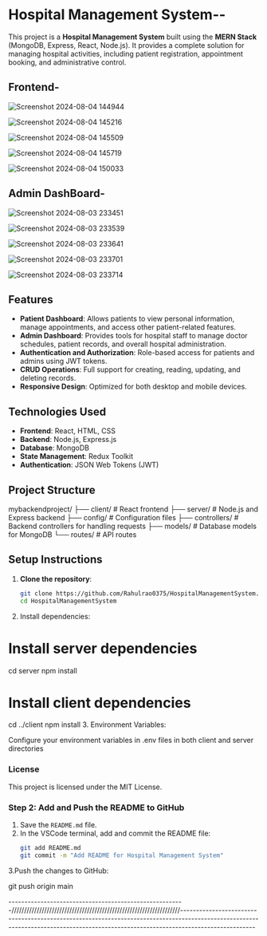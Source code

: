 
# Hospital Management System--


This project is a **Hospital Management System** built using the **MERN Stack** (MongoDB, Express, React, Node.js). It provides a complete solution for managing hospital activities, including patient registration, appointment booking, and administrative control.


## Frontend-

![Screenshot 2024-08-04 144944](https://github.com/user-attachments/assets/47d317c9-f769-4b68-90b5-4e6043d37b77)

![Screenshot 2024-08-04 145216](https://github.com/user-attachments/assets/dfffcc0f-3b35-42ff-ae27-3c04f0df0b9d)

![Screenshot 2024-08-04 145509](https://github.com/user-attachments/assets/8ad4d7d7-acb9-4a9b-a956-6413344b3592)

![Screenshot 2024-08-04 145719](https://github.com/user-attachments/assets/06eeed8b-aa6a-4e23-a011-ee8c29a27b76)

![Screenshot 2024-08-04 150033](https://github.com/user-attachments/assets/bbef74ed-1130-481b-bc13-e53fa4eab15c)





## Admin DashBoard-

![Screenshot 2024-08-03 233451](https://github.com/user-attachments/assets/ba3e7e59-71ce-44ff-8d1c-2df5f4c22f1e)

![Screenshot 2024-08-03 233539](https://github.com/user-attachments/assets/da31e52e-1e9c-4b50-8e8d-fe02a3c4d8fa)

![Screenshot 2024-08-03 233641](https://github.com/user-attachments/assets/dbffc285-8e42-43ec-8021-a4d6a0664847)

![Screenshot 2024-08-03 233701](https://github.com/user-attachments/assets/0fd0dc42-7299-40e1-8af7-b7a64c404af8)

![Screenshot 2024-08-03 233714](https://github.com/user-attachments/assets/2446e4f0-f800-492f-8844-55449de4b3fb)





## Features

- **Patient Dashboard**: Allows patients to view personal information, manage appointments, and access other patient-related features.
- **Admin Dashboard**: Provides tools for hospital staff to manage doctor schedules, patient records, and overall hospital administration.
- **Authentication and Authorization**: Role-based access for patients and admins using JWT tokens.
- **CRUD Operations**: Full support for creating, reading, updating, and deleting records.
- **Responsive Design**: Optimized for both desktop and mobile devices.

## Technologies Used

- **Frontend**: React, HTML, CSS
- **Backend**: Node.js, Express.js
- **Database**: MongoDB
- **State Management**: Redux Toolkit
- **Authentication**: JSON Web Tokens (JWT)

## Project Structure
mybackendproject/ ├── client/ # React frontend ├── server/ # Node.js and Express backend ├── config/ # Configuration files ├── controllers/ # Backend controllers for handling requests ├── models/ # Database models for MongoDB └── routes/ # API routes



## Setup Instructions

1. **Clone the repository**:
   ```bash
   git clone https://github.com/Rahulrao0375/HospitalManagementSystem.git
   cd HospitalManagementSystem

2. Install dependencies:
 # Install server dependencies
cd server
npm install

# Install client dependencies
cd ../client
npm install
3. Environment Variables:

Configure your environment variables in .env files in both client and server directories
  
### License
This project is licensed under the MIT License.

### Step 2: Add and Push the README to GitHub
1. Save the `README.md` file.
2. In the VSCode terminal, add and commit the README file:
   ```bash
   git add README.md
   git commit -m "Add README for Hospital Management System"
3.Push the changes to GitHub:

git push origin main

-------------------------------------------------------///////////////////////////////////////////////////////////////////-----------------------------------------------------------------------------------------------------------------------------------------------------------------------------------

